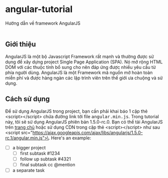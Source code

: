 # angular-tutorial
Hướng dẫn về framework AngularJS <br /><br />
## Giới thiệu
AngularJS là một bộ Javascript Framework rất mạnh và thường được sử dụng để xây dựng project Single Page Application (SPA). Nó mở rộng HTML DOM với các thuộc tính bổ sung cho nên đáp ứng được nhiều yêu cầu từ phía người dùng. AngularJS là một Framework mã nguồn mở hoàn toàn miễn phí và được hàng ngàn các lập trình viên trên thế giới ưa chuộng và sử dụng. <br />
## Cách sử dụng
Để sử dụng AngularJS trong project, bạn cần phải khai báo 1 cặp thẻ \<script>\</script> chứa đường link tới file <kbd>angular.min.js</kbd>. Trong tutorial này, tôi sẽ sử dụng AngularJS phiên bản 1.5.0-rc.0. Bạn có thể tải AngularJS trên [trang chủ](https://angularjs.org/) hoặc sử dụng CDN trong cặp thẻ \<script>\</script> như sau \<script src="https://ajax.googleapis.com/ajax/libs/angularjs/1.5.0-rc.1/angular.min.js">\</script>. 
Here's an example:
- [ ] a bigger project
  - [ ] first subtask #1234
  - [ ] follow up subtask #4321
  - [ ] final subtask cc @mention
- [ ] a separate task
